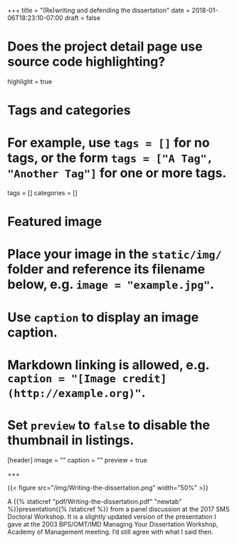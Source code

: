 +++
title = "(Re)writing and defending the dissertation"
date = 2018-01-06T18:23:10-07:00
draft = false

# Does the project detail page use source code highlighting?
highlight = true

# Tags and categories
# For example, use `tags = []` for no tags, or the form `tags = ["A Tag", "Another Tag"]` for one or more tags.
tags = []
categories = []

# Featured image
# Place your image in the `static/img/` folder and reference its filename below, e.g. `image = "example.jpg"`.
# Use `caption` to display an image caption.
#   Markdown linking is allowed, e.g. `caption = "[Image credit](http://example.org)"`.
# Set `preview` to `false` to disable the thumbnail in listings.
[header]
image = ""
caption = ""
preview = true

+++

{{< figure src="/img/Writing-the-dissertation.png" width="50%" >}}

A {{% staticref "pdf/Writing-the-dissertation.pdf" "newtab" %}}presentation{{% /staticref %}} from a panel discussion at the 2017 SMS Doctoral Workshop. It is a slightly updated version of the presentation I gave at the 2003 BPS/OMT/IMD Managing Your Dissertation Workshop, Academy of Management meeting. I’d still agree with what I said then.
